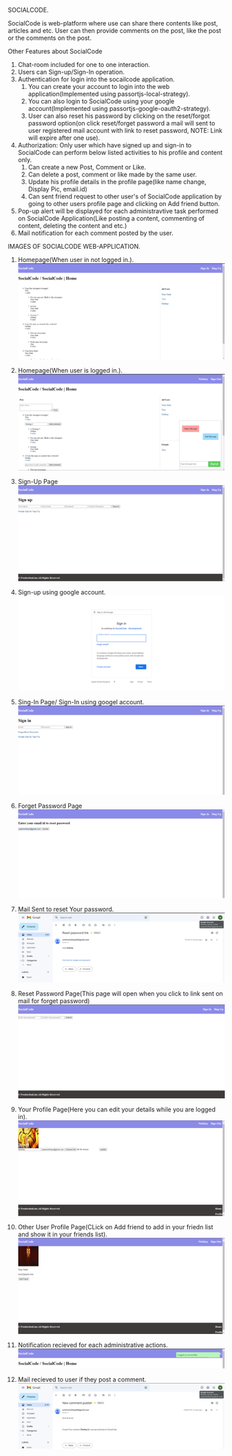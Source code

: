SOCIALCODE.

SocialCode is web-platform where use can share there contents like post, articles and etc.
User can then provide comments on the post, like the post or the comments on the post.

Other Features about SocialCode
1. Chat-room included for one to one interaction.
2. Users can Sign-up/Sign-In operation.
3. Authentication for login into the socailcode application.
    1. You can create your account to login into the web application(Implemented using passortjs-local-strategy).
    2. You can also login to SocialCode using your google account(Implemented using passortjs-google-oauth2-strategy).
    3. User can also reset his password by clicking on the reset/forgot password option(on click reset/forget password a mail will sent to user registered mail account with link to reset password, NOTE: Link will expire after one use).
4. Authorization: Only user which have signed up and sign-in to SocialCode can perform below listed activities to his profile and content only.
    1. Can create a new Post, Comment or Like.
    2. Can delete a post, comment or like made by the same user.
    3. Update his profile details in the profile page(like name change, Display Pic, email.id)
    4. Can sent friend request to other user's of SocialCode application by going to other users profile page and clicking on Add friend button.
5. Pop-up alert will be displayed for each administravtive task performed on SocialCode Application(Like posting a content, commenting of content, deleting the content and etc.)
6. Mail notification for each comment posted by the user.


IMAGES OF SOCIALCODE WEB-APPLICATION.

1. Homepage(When user in not logged in.).
![Homepage](./Images_Of_SocialCode/Homepage1.png)

2. Homepage(When user is logged in.).
![Homepage](./Images_Of_SocialCode/Homepage.png)

2. Sign-Up Page
![SingUp_Page](./Images_Of_SocialCode/Sign_Up.png)

3. Sign-up using google account.
![SignUp_Page](./Images_Of_SocialCode/Sing_Up_Using_Google_Account.png)

4. Sing-In Page/ Sign-In using googel account.
![SignIn_page](./Images_Of_SocialCode/Sign_In.png)

5. Forget Password Page
![Forget Password_page](./Images_Of_SocialCode/Forget_Password.png)

6. Mail Sent to reset Your password.
![Mail image for Password reset.](./Images_Of_SocialCode/Forget_Password_Link_Sent_to_Mail.png)

7. Reset Password Page(This page will open when you click to link sent on mail for forget password)
![Reset Password](./Images_Of_SocialCode/Reset_Password_Page.png)

8. Your Profile Page(Here you can edit your details while you are logged in).
![Profile Page](./Images_Of_SocialCode/Profile_Page.png)

9. Other User Profile Page(CLick on Add friend to add in your friedn list and show it in your friends list).
![Other User Profile Page](./Images_Of_SocialCode/Other_User_Profile_Page.png)

10. Notification recieved for each administrative actions.
![Notification](./Images_Of_SocialCode/Notification.png)

11. Mail recieved to user if they post a comment.
![Mail Image](./Images_Of_SocialCode/Mail_Recieved_For_Posting_Comment.png)